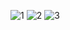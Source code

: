 ![1](https://github.com/gurmindersingh5/resume/assets/123150161/0b084d27-fcf7-4c2e-95a7-2a7e6f6caf4e)
![2](https://github.com/gurmindersingh5/resume/assets/123150161/e1717381-57f4-4cf4-b046-ea495d6a8de1)
![3](https://github.com/gurmindersingh5/resume/assets/123150161/ebc88fdb-2023-4df5-8fba-1d31567d7fce)
